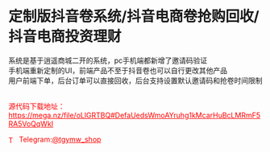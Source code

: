 # 定制版抖音卷系统/抖音电商卷抢购回收/抖音电商投资理财

系统是基于逍遥商城二开的系统，pc手机端都新增了邀请码验证<br>手机端重新定制的UI，前端产品不至于抖音卷也可以自行更改其他产品<br>用户前端下单，后台订单可以直接回收，后台支持设置默认邀请码和抢卷时间限制<br><br>



<p style="color: red;">源代码下载地址：<a href="https://mega.nz/file/oLlGRTBQ#DefaUedsWmoAYruhg1kMcarHuBcLMRmF5RA5VoQqWkI" style="color: red;">https://mega.nz/file/oLlGRTBQ#DefaUedsWmoAYruhg1kMcarHuBcLMRmF5RA5VoQqWkI</a></p><p style="color: red;"><img src="https://cdn-icons-png.flaticon.com/512/2111/2111646.png" alt="Telegram Icon" style="width: 16px; vertical-align: middle; margin-right: 5px;">Telegram:<a href="https://t.me/tgymw_shop" style="color: red;">@tgymw_shop</a></p>
